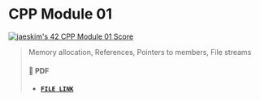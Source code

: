 # CPP Module 01

[![jaeskim's 42 CPP Module 01 Score](https://badge42.herokuapp.com/api/project/jaeskim/CPP%20Module%2001)](https://github.com/JaeSeoKim/badge42)

> Memory allocation, References, Pointers to members, File streams
>
> #### 📝 PDF
>
> - [**`FILE LINK`**](https://github.com/JaeSeoKim/42cursus/42cursus/blob/master/pdf/en.subject-C++-Module01.pdf)

